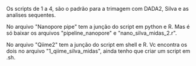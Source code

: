 Os scripts de 1 a 4, são o padrão para a trimagem com DADA2, Silva e as analises sequentes.  

No arquivo "Nanopore pipe" tem a junção do script em python e R. Mas é só baixar os arquivos "pipeline_nanopore" e "nano_silva_midas_2.r".

No arquivo "Qiime2" tem a junção do script em shell e R. Vc encontra os dois no arquivo "1_qiime_silva_midas", ainda tenho que criar um script em .sh.
